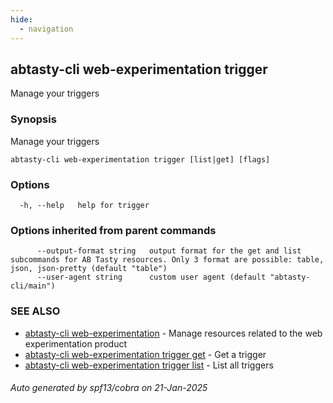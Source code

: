 ```yaml
---
hide:
  - navigation
---
```

## abtasty-cli web-experimentation trigger

Manage your triggers

### Synopsis

Manage your triggers

```
abtasty-cli web-experimentation trigger [list|get] [flags]
```

### Options

```
  -h, --help   help for trigger
```

### Options inherited from parent commands

```
      --output-format string   output format for the get and list subcommands for AB Tasty resources. Only 3 format are possible: table, json, json-pretty (default "table")
      --user-agent string      custom user agent (default "abtasty-cli/main")
```

### SEE ALSO

* [abtasty-cli web-experimentation](abtasty-cli_web-experimentation.md)	 - Manage resources related to the web experimentation product
* [abtasty-cli web-experimentation trigger get](abtasty-cli_web-experimentation_trigger_get.md)	 - Get a trigger
* [abtasty-cli web-experimentation trigger list](abtasty-cli_web-experimentation_trigger_list.md)	 - List all triggers

###### Auto generated by spf13/cobra on 21-Jan-2025
